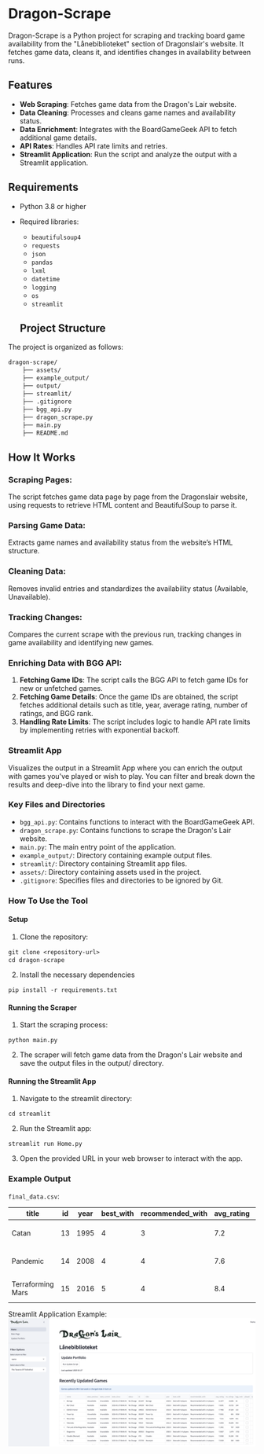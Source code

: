 # Dragon-Scrape

Dragon-Scrape is a Python project for scraping and tracking board game availability from the "Lånebiblioteket" section of Dragonslair's website. It fetches game data, cleans it, and identifies changes in availability between runs.

## Features

- **Web Scraping**: Fetches game data from the Dragon's Lair website.
- **Data Cleaning**: Processes and cleans game names and availability status.
- **Data Enrichment**: Integrates with the BoardGameGeek API to fetch additional game details.
- **API Rates**: Handles API rate limits and retries.
- **Streamlit Application**: Run the script and analyze the output with a Streamlit application.

## Requirements

- Python 3.8 or higher
- Required libraries:
  - `beautifulsoup4`
  - `requests`
  - `json`
  - `pandas`
  - `lxml`
  - `datetime`
  - `logging`
  - `os`
  - `streamlit`

  ## Project Structure
The project is organized as follows:
```plaintext
dragon-scrape/
    ├── assets/
    ├── example_output/
    ├── output/
    ├── streamlit/
    ├── .gitignore
    ├── bgg_api.py
    ├── dragon_scrape.py
    ├── main.py
    ├── README.md
```

## How It Works
### Scraping Pages:

The script fetches game data page by page from the Dragonslair website, using requests to retrieve HTML content and BeautifulSoup to parse it.

### Parsing Game Data:

Extracts game names and availability status from the website’s HTML structure.

### Cleaning Data:

Removes invalid entries and standardizes the availability status (Available, Unavailable).

### Tracking Changes:

Compares the current scrape with the previous run, tracking changes in game availability and identifying new games.

### Enriching Data with BGG API:

1. **Fetching Game IDs**: The script calls the BGG API to fetch game IDs for new or unfetched games.
2. **Fetching Game Details**: Once the game IDs are obtained, the script fetches additional details such as title, year, average rating, number of ratings, and BGG rank.
3. **Handling Rate Limits**: The script includes logic to handle API rate limits by implementing retries with exponential backoff.

### Streamlit App

Visualizes the output in a Streamlit App where you can enrich the output with games you've played or wish to play. You can filter and break down the results and deep-dive into the library to find your next game.


### Key Files and Directories
- `bgg_api.py`: Contains functions to interact with the BoardGameGeek API.
- `dragon_scrape.py`: Contains functions to scrape the Dragon's Lair website.
- `main.py`: The main entry point of the application.
- `example_output/`: Directory containing example output files.
- `streamlit/`: Directory containing Streamlit app files.
- `assets/`: Directory containing assets used in the project.
- `.gitignore`: Specifies files and directories to be ignored by Git.

### How To Use the Tool

#### Setup
1. Clone the repository:
```shell
git clone <repository-url>
cd dragon-scrape
```

2. Install the necessary dependencies
```shell
pip install -r requirements.txt
```

#### Running the Scraper
1. Start the scraping process:
```shell 
python main.py
```
2. The scraper will fetch game data from the Dragon's Lair website and save the output files in the output/ directory.

#### Running the Streamlit App
1. Navigate to the streamlit directory:
```shell
cd streamlit
```
2. Run the Streamlit app:
```shell
streamlit run Home.py
```
3. Open the provided URL in your web browser to interact with the app.



### Example Output
  
`final_data.csv`:

| title                | id          | year | best_with | recommended_with | avg_rating | no_ratings | bgg_rank | state_current | state_previous | state_since          | status       |
|----------------------|-------------|------|-----------|------------------|------------|------------|----------|---------------|----------------|----------------------|--------------|
| Catan                | 13          | 1995 | 4         | 3                | 7.2        | 100000     | 1        | Available     | Unavailable    | 2023-10-01 12:00:00  | State Change |
| Pandemic             | 14          | 2008 | 4         | 4                | 7.6        | 80000      | 2        | Available     | Available      | 2023-10-01 12:00:00  | No Change    |
| Terraforming Mars    | 15          | 2016 | 5         | 4                | 8.4        | 60000      | 3        | Unavailable   | Available      | 2023-10-01 12:00:00  | State Change |

Streamlit Application Example:
![Streamlit Application Example](assets/streamlit-example.png)